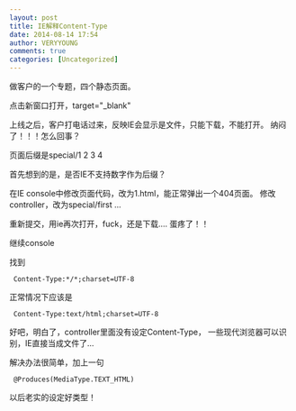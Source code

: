 ```yaml
---
layout: post
title: IE解释Content-Type
date: 2014-08-14 17:54
author: VERYYOUNG
comments: true
categories: [Uncategorized]
---
```


做客户的一个专题，四个静态页面。

点击新窗口打开，target="_blank"

上线之后，客户打电话过来，反映IE会显示是文件，只能下载，不能打开。
纳闷了！！！怎么回事？

页面后缀是special/1  2 3 4

首先想到的是，是否IE不支持数字作为后缀？

在IE console中修改页面代码，改为1.html，能正常弹出一个404页面。
修改controller，改为special/first ...

重新提交，用ie再次打开，fuck，还是下载....
蛋疼了！！

继续console

找到

	 Content-Type:*/*;charset=UTF-8

正常情况下应该是

	 Content-Type:text/html;charset=UTF-8

好吧，明白了，controller里面没有设定Content-Type，
一些现代浏览器可以识别，IE直接当成文件了...

解决办法很简单，加上一句

	 @Produces(MediaType.TEXT_HTML)

以后老实的设定好类型！
